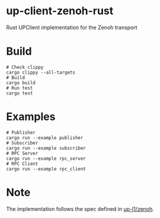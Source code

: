# up-client-zenoh-rust

Rust UPClient implementation for the Zenoh transport

# Build

```shell
# Check clippy
cargo clippy --all-targets
# Build
cargo build
# Run test
cargo test
```

# Examples

```shell
# Publisher
cargo run --example publisher
# Subscriber
cargo run --example subscriber
# RPC Server
cargo run --example rpc_server
# RPC Client
cargo run --example rpc_client
```

# Note

The implementation follows the spec defined in [up-l1/zenoh](https://github.com/eclipse-uprotocol/up-spec/blob/main/up-l1/zenoh.adoc).
